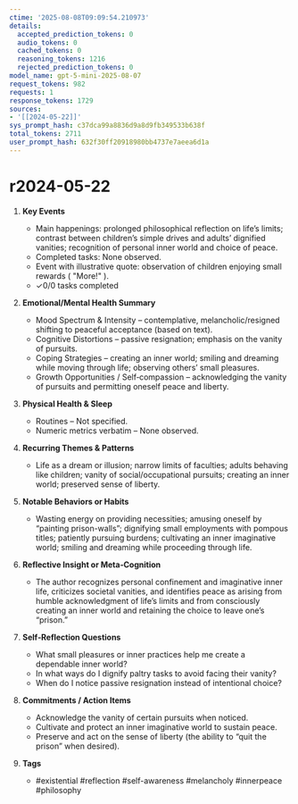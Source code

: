 ```yaml
---
ctime: '2025-08-08T09:09:54.210973'
details:
  accepted_prediction_tokens: 0
  audio_tokens: 0
  cached_tokens: 0
  reasoning_tokens: 1216
  rejected_prediction_tokens: 0
model_name: gpt-5-mini-2025-08-07
request_tokens: 982
requests: 1
response_tokens: 1729
sources:
- '[[2024-05-22]]'
sys_prompt_hash: c37dca99a8836d9a8d9fb349533b638f
total_tokens: 2711
user_prompt_hash: 632f30ff20918980bb4737e7aeea6d1a
---
```

# r2024-05-22

1. **Key Events**
   * Main happenings: prolonged philosophical reflection on life’s limits; contrast between children’s simple drives and adults’ dignified vanities; recognition of personal inner world and choice of peace.
   * Completed tasks: None observed.
   * Event with illustrative quote: observation of children enjoying small rewards ( "More!" ).
   * ✓0/0 tasks completed

2. **Emotional/Mental Health Summary**
   * Mood Spectrum & Intensity – contemplative, melancholic/resigned shifting to peaceful acceptance (based on text).
   * Cognitive Distortions – passive resignation; emphasis on the vanity of pursuits.
   * Coping Strategies – creating an inner world; smiling and dreaming while moving through life; observing others’ small pleasures.
   * Growth Opportunities / Self‑compassion – acknowledging the vanity of pursuits and permitting oneself peace and liberty.

3. **Physical Health & Sleep**
   * Routines – Not specified.
   * Numeric metrics verbatim – None observed.

4. **Recurring Themes & Patterns**
   * Life as a dream or illusion; narrow limits of faculties; adults behaving like children; vanity of social/occupational pursuits; creating an inner world; preserved sense of liberty.

5. **Notable Behaviors or Habits**
   * Wasting energy on providing necessities; amusing oneself by “painting prison-walls”; dignifying small employments with pompous titles; patiently pursuing burdens; cultivating an inner imaginative world; smiling and dreaming while proceeding through life.

6. **Reflective Insight or Meta‑Cognition**
   * The author recognizes personal confinement and imaginative inner life, criticizes societal vanities, and identifies peace as arising from humble acknowledgment of life’s limits and from consciously creating an inner world and retaining the choice to leave one’s “prison.”

7. **Self‑Reflection Questions**
   * What small pleasures or inner practices help me create a dependable inner world?
   * In what ways do I dignify paltry tasks to avoid facing their vanity?
   * When do I notice passive resignation instead of intentional choice?

8. **Commitments / Action Items**
   * Acknowledge the vanity of certain pursuits when noticed.
   * Cultivate and protect an inner imaginative world to sustain peace.
   * Preserve and act on the sense of liberty (the ability to “quit the prison” when desired).

9. **Tags**
   * #existential #reflection #self-awareness #melancholy #innerpeace #philosophy